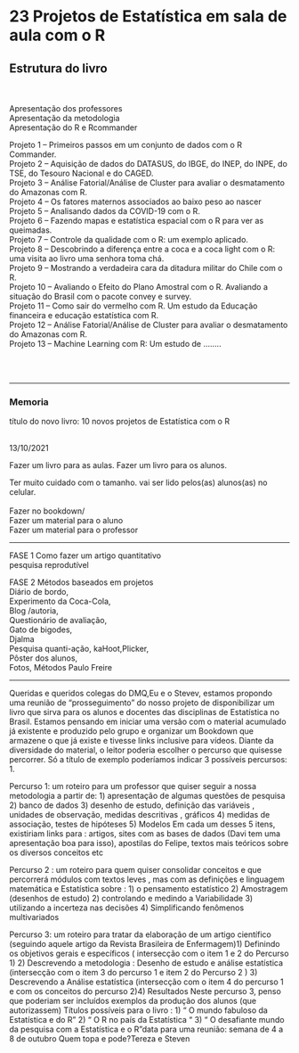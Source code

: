 # 23 Projetos de Estatística em sala de aula com o **R**

## Estrutura do livro
<br><br>
Apresentação dos professores<br>
Apresentação da metodologia<br>
Apresentação do R e Rcommander<br>

Projeto 1 – Primeiros passos em um conjunto de dados com o R Commander.<br>
Projeto 2 – Aquisição de dados do DATASUS, do IBGE, do INEP, do INPE, do TSE, do Tesouro Nacional e do CAGED.<br>
Projeto 3 – Análise Fatorial/Análise de Cluster para avaliar o desmatamento do Amazonas com R.<br>
Projeto 4 – Os fatores maternos associados ao baixo peso ao nascer <br>
Projeto 5 – Analisando dados da COVID-19 com o R.<br>
Projeto 6 – Fazendo mapas e estatística espacial com o R para ver as queimadas.<br>
Projeto 7 – Controle da qualidade com o R: um exemplo aplicado.<br>
Projeto 8 –  Descobrindo a diferença entre a coca e a coca light com o R: uma visita ao livro uma senhora toma chá.<br>
Projeto 9 – Mostrando a verdadeira cara da ditadura militar do Chile com o R.<br>
Projeto 10 – Avaliando o Efeito do Plano Amostral com o R.  Avaliando a situação do Brasil com o pacote convey e survey.<br>
Projeto 11 – Como sair do vermelho com R. Um estudo da Educação financeira e educação estatística com R.<br>
Projeto 12 – Análise Fatorial/Análise de Cluster para avaliar o desmatamento do Amazonas com R.<br>
Projeto 13 – Machine Learning com R: Um estudo de ........<br>


<br><br>

----------------------------------------------------------------------------

### Memoria

título do novo livro: 10 novos projetos de Estatística com o R
<br>
<br>

13/10/2021

Fazer um livro para as aulas. 
Fazer um livro para os alunos.

Ter muito cuidado com o tamanho. vai ser lido pelos(as) alunos(as) no celular. 
<br>
<br>
Fazer no bookdown/
<br>
Fazer um material para o aluno   <br>
Fazer um material para o professor




----------------------------------------------------------------------------

FASE 1
    Como fazer um artigo quantitativo          
	pesquisa reprodutível       
     
FASE 2
    Métodos  baseados em projetos    
    Diário de bordo,    
	Experimento da Coca-Cola,   
	Blog /autoria,   
    Questionário de avaliação,   
	Gato de bigodes,    
	Djalma      
    Pesquisa quanti-ação,
	kaHoot,Plicker,    
	Pôster dos alunos,   
	Fotos,
	Métodos Paulo Freire     



----------------------------------------------------------------------------


Queridas e queridos colegas do DMQ,Eu e o Stevev, estamos propondo  uma reunião de “prosseguimento” do nosso projeto de disponibilizar um livro que sirva para os alunos e docentes das disciplinas de Estatística no Brasil. Estamos pensando em iniciar uma versão com o material acumulado já existente e produzido pelo grupo e organizar um Bookdown que armazene o que já existe e tivesse links inclusive para vídeos. Diante da diversidade do material, o leitor poderia escolher o percurso que quisesse percorrer. Só a título de exemplo poderíamos indicar 3 possíveis percursos: 1.	

Percurso 1: um roteiro para um professor  que quiser seguir  a nossa metodologia a partir de: 1) apresentação de algumas questões de pesquisa 2) banco de dados 3) desenho de estudo, definição das variáveis , unidades de observação, medidas descritivas , gráficos  4) medidas de associação, testes de hipóteses 5) Modelos Em cada um desses 5 itens, existiriam links para : artigos, sites com as bases de dados (Davi tem uma apresentação boa para isso), apostilas do Felipe, textos mais teóricos sobre os diversos conceitos etc       

Percurso 2 : um roteiro  para quem quiser consolidar conceitos e que percorrerá módulos com textos leves , mas com as definições e linguagem matemática e Estatística sobre : 1) o pensamento estatístico 2) Amostragem (desenhos de estudo) 2) controlando e medindo a Variabilidade 3) utilizando a incerteza nas decisões  4) Simplificando fenômenos multivariados        

Percurso 3: um roteiro para tratar da  elaboração de um artigo científico (seguindo aquele artigo da Revista Brasileira de Enfermagem)1) Definindo os objetivos gerais e específicos ( intersecção com o item 1 e 2 do Percurso 1)  2) Descrevendo a metodologia : Desenho de estudo e análise estatística  (intersecção com o item 3 do percurso 1 e  item 2 do Percurso 2 ) 3) Descrevendo a Análise estatística  (intersecção com o item 4 do percurso 1 e com os conceitos do percurso 2)4) Resultados   Neste percurso 3, penso que poderiam ser incluídos  exemplos da produção dos alunos (que autorizassem) Títulos possíveis para o livro : 1) “ O  mundo fabuloso da Estatística e do R” 2) “ O R no país da Estatística   “ 3) “ O desafiante  mundo da pesquisa com a Estatística e o R”data para uma reunião: semana de 4 a 8 de outubro Quem topa e pode?Tereza e Steven
